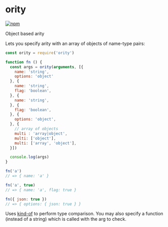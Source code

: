 # ority
[![npm](https://img.shields.io/npm/v/ority.svg)](https://www.npmjs.com/package/ority)

Object based arity

Lets you specify arity with an array of objects of name-type pairs:

```js
const ority = require('ority')

function fn () {
  const args = ority(arguments, [{
    name: 'string',
    options: 'object'
  }, {
    name: 'string',
    flag: 'boolean',
  }, {
    name: 'string',
  }, {
    flag: 'boolean',
  }, {
    options: 'object',
  }, {
    // array of objects
    multi : 'array|object',
    multi: ['object'],
    multi: ['array', 'object'],
  }])

  console.log(args)
}
```
```js
fn('a')
// => { name: 'a' }

fn('a', true)
// => { name: 'a', flag: true }

fn({ json: true })
// => { options: { json: true } }
```

Uses [kind-of] to perform type comparison. You may also specify a function (instead of a string) which is called with the arg to check.

[kind-of]: https://www.npmjs.com/package/kind-of
